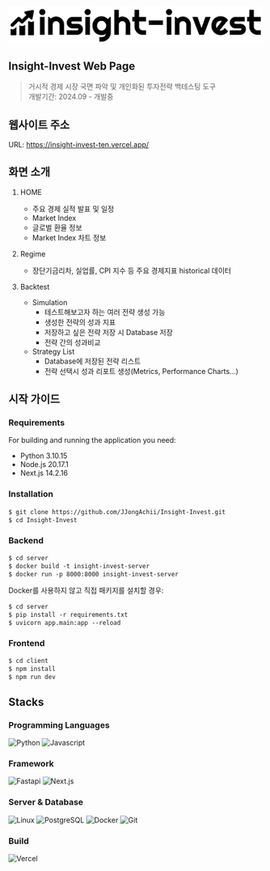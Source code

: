 <img src="/client/src/images/logo.png" width="700">

## Insight-Invest Web Page
> 거시적 경제 시장 국면 파악 및 개인화된 투자전략 백테스팅 도구 <br>
> 개발기간: 2024.09 - 개발중

## 웹사이트 주소
URL: https://insight-invest-ten.vercel.app/

## 화면 소개
1. HOME
   - 주요 경제 실적 발표 및 일정
   - Market Index
   - 글로벌 환율 정보
   - Market Index 차트 정보

2. Regime
   - 장단기금리차, 실업률, CPI 지수 등 주요 경제지표 historical 데이터
  
3. Backtest
   - Simulation
     - 테스트해보고자 하는 여러 전략 생성 가능
     - 생성한 전략의 성과 지표
     - 저장하고 싶은 전략 저장 시 Database 저장
     - 전략 간의 성과비교
   - Strategy List
     - Database에 저장된 전략 리스트
     - 전략 선택시 성과 리포트 생성(Metrics, Performance Charts...)
  
## 시작 가이드
### Requirements
For building and running the application you need:
- Python 3.10.15
- Node.js 20.17.1
- Next.js 14.2.16

### Installation
```
$ git clone https://github.com/JJongAchii/Insight-Invest.git
$ cd Insight-Invest
```

### Backend
```
$ cd server
$ docker build -t insight-invest-server
$ docker run -p 8000:8000 insight-invest-server
```

Docker를 사용하지 않고 직접 패키지를 설치할 경우:
```
$ cd server
$ pip install -r requirements.txt
$ uvicorn app.main:app --reload
```

### Frontend
```
$ cd client
$ npm install
$ npm run dev
```

## Stacks
### Programming Languages
![Python](http://img.shields.io/badge/-Python-3566ab?style=flat&logo=Python&logoColor=white)
![Javascript](http://img.shields.io/badge/-Javascript-f7df1e?style=flat&logo=Javascript&logoColor=white)

### Framework
![Fastapi](http://img.shields.io/badge/-FastAPI-009688?style=flat&logo=FastAPI&logoColor=white)
![Next.js](http://img.shields.io/badge/-Next.js-000000?style=flat&logo=Next.js&logoColor=white)

### Server & Database
![Linux](http://img.shields.io/badge/-Linux-fcc624?style=flat&logo=Linux&logoColor=white)
![PostgreSQL](http://img.shields.io/badge/-PostgreSQL-4169e1?style=flat&logo=PostgreSQL&logoColor=white)
![Docker](http://img.shields.io/badge/-Docker-2496ed?style=flat&logo=Docker&logoColor=white)
![Git](http://img.shields.io/badge/-Git-f05032?style=flat&logo=Git&logoColor=white)

### Build
![Vercel](http://img.shields.io/badge/-Vercel-000000?style=flat&logo=Vercel&logoColor=white)
